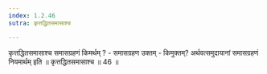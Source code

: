 ```yaml
---
index: 1.2.46
sutra: कृत्तद्धितसमासाश्च

---
```

कृत्तद्धितसमासाश्च समासग्रहणं किमर्थम् ? - समासग्रहण उक्तम् - किमुक्तम्? अर्थवत्समुदायानां समासग्रहणं नियमार्थम् इति ॥ कृत्तद्धितसमासाश्च ॥ 46 ॥